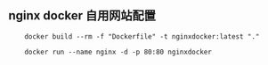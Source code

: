 ## nginx docker 自用网站配置

```
    docker build --rm -f "Dockerfile" -t nginxdocker:latest "."

    docker run --name nginx -d -p 80:80 nginxdocker
```
